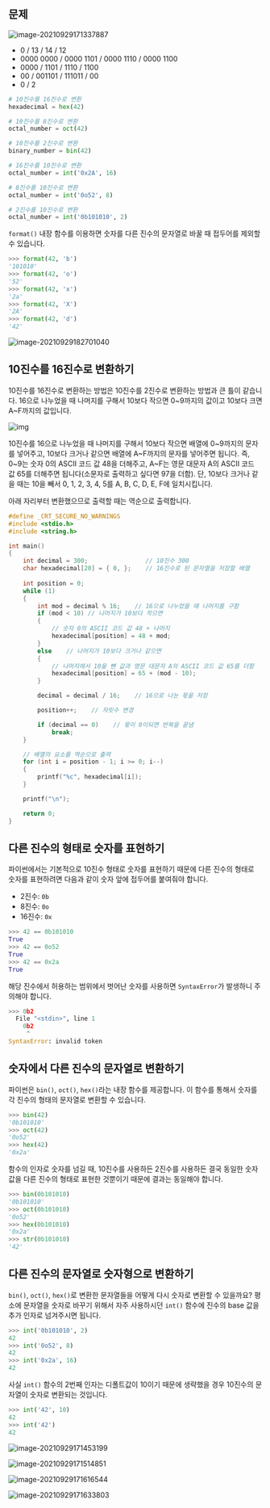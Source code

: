 

## 문제

![image-20210929171337887](README.assets/image-20210929171337887.png)

- 0 / 13 / 14 / 12
- 0000 0000 / 0000 1101 /  0000 1110 / 0000 1100
- 0000 / 1101 / 1110 / 1100 
- 00 / 001101 / 111011 / 00
- 0 / 2

```python
# 10진수를 16진수로 변환
hexadecimal = hex(42)

# 10진수를 8진수로 변환
octal_number = oct(42)

# 10진수를 2진수로 변환
binary_number = bin(42)

# 16진수를 10진수로 변환
octal_number = int('0x2A', 16)

# 8진수를 10진수로 변환
octal_number = int('0o52', 8)

# 2진수를 10진수로 변환
octal_number = int('0b101010', 2)
```

`format()` 내장 함수를 이용하면 숫자를 다른 진수의 문자열로 바꿀 때 접두어를 제외할 수 있습니다.

```python
>>> format(42, 'b')
'101010'
>>> format(42, 'o')
'52'
>>> format(42, 'x')
'2a'
>>> format(42, 'X')
'2A'
>>> format(42, 'd')
'42'
```

![image-20210929182701040](README.assets/image-20210929182701040.png)

## 10진수를 16진수로 변환하기

10진수를 16진수로 변환하는 방법은 10진수를 2진수로 변환하는 방법과 큰 틀이 같습니다. 16으로 나누었을 때 나머지를 구해서 10보다 작으면 0~9까지의 값이고 10보다 크면 A~F까지의 값입니다.

![img](https://dojang.io/pluginfile.php/807/mod_page/content/16/unit85-1.png)

10진수를 16으로 나누었을 때 나머지를 구해서 10보다 작으면 배열에 0~9까지의 문자를 넣어주고, 10보다 크거나 같으면 배열에 A~F까지의 문자를 넣어주면 됩니다. 즉, 0~9는 숫자 0의 ASCII 코드 값 48을 더해주고, A~F는 영문 대문자 A의 ASCII 코드 값 65를 더해주면 됩니다(소문자로 출력하고 싶다면 97을 더함). 단, 10보다 크거나 같을 때는 10을 빼서 0, 1, 2, 3, 4, 5를 A, B, C, D, E, F에 일치시킵니다.

아래 자리부터 변환했으므로 출력할 때는 역순으로 출력합니다.

```c
#define _CRT_SECURE_NO_WARNINGS
#include <stdio.h>
#include <string.h>

int main()
{
    int decimal = 300;                // 10진수 300
    char hexadecimal[20] = { 0, };    // 16진수로 된 문자열을 저장할 배열
    
    int position = 0;
    while (1)
    {
        int mod = decimal % 16;    // 16으로 나누었을 때 나머지를 구함
        if (mod < 10) // 나머지가 10보다 작으면
        {
            // 숫자 0의 ASCII 코드 값 48 + 나머지
            hexadecimal[position] = 48 + mod;
        }
        else    // 나머지가 10보다 크거나 같으면
        {
            // 나머지에서 10을 뺀 값과 영문 대문자 A의 ASCII 코드 값 65를 더함
            hexadecimal[position] = 65 + (mod - 10);
        }

        decimal = decimal / 16;    // 16으로 나눈 몫을 저장

        position++;    // 자릿수 변경

        if (decimal == 0)    // 몫이 0이되면 반복을 끝냄
            break;
    }

    // 배열의 요소를 역순으로 출력
    for (int i = position - 1; i >= 0; i--)
    {
        printf("%c", hexadecimal[i]);
    }

    printf("\n");

    return 0;
}
```



## 다른 진수의 형태로 숫자를 표현하기

파이썬에서는 기본적으로 10진수 형태로 숫자를 표현하기 때문에 다른 진수의 형태로 숫자를 표현하려면 다음과 같이 숫자 앞에 접두어를 붙여줘야 합니다.

- 2진수: `0b`
- 8진수: `0o`
- 16진수: `0x`

```python
>>> 42 == 0b101010
True
>>> 42 == 0o52
True
>>> 42 == 0x2a
True
```

해당 진수에서 허용하는 범위에서 벗어난 숫자를 사용하면 `SyntaxError`가 발생하니 주의해야 합니다.

```python
>>> 0b2
  File "<stdin>", line 1
    0b2
     ^
SyntaxError: invalid token
```



## 숫자에서 다른 진수의 문자열로 변환하기

파이썬은 `bin()`, `oct()`, `hex()`라는 내장 함수를 제공합니다. 이 함수를 통해서 숫자를 각 진수의 형태의 문자열로 변환할 수 있습니다.

```python
>>> bin(42)
'0b101010'
>>> oct(42)
'0o52'
>>> hex(42)
'0x2a'
```

함수의 인자로 숫자를 넘길 때, 10진수를 사용하든 2진수를 사용하든 결국 동일한 숫자 값을 다른 진수의 형태로 표현한 것뿐이기 때문에 결과는 동일해야 합니다.

```python
>>> bin(0b101010)
'0b101010'
>>> oct(0b101010)
'0o52'
>>> hex(0b101010)
'0x2a'
>>> str(0b101010)
'42'
```



## 다른 진수의 문자열로 숫자형으로 변환하기

`bin()`, `oct()`, `hex()`로 변환한 문자열들을 어떻게 다시 숫자로 변환할 수 있을까요? 평소에 문자열을 숫자로 바꾸기 위해서 자주 사용하시던 `int()` 함수에 진수의 base 값을 추가 인자로 넘겨주시면 됩니다.

```python
>>> int('0b101010', 2)
42
>>> int('0o52', 8)
42
>>> int('0x2a', 16)
42
```

사실 `int()` 함수의 2번째 인자는 디폴트값이 10이기 때문에 생략했을 경우 10진수의 문자열이 숫자로 변환되는 것입니다.

```python
>>> int('42', 10)
42
>>> int('42')
42
```





![image-20210929171453199](README.assets/image-20210929171453199.png)

![image-20210929171514851](README.assets/image-20210929171514851.png)

![image-20210929171616544](README.assets/image-20210929171616544.png)

![image-20210929171633803](README.assets/image-20210929171633803.png)